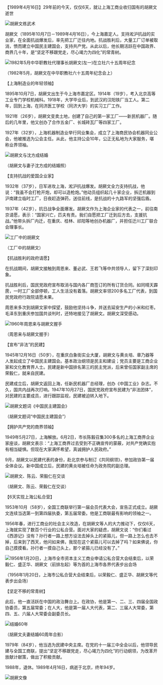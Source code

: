 【1989年4月16日】29年前的今天，仅仅6天，就让上海工商业收归国有的胡厥文逝世

![胡厥文练武术](胡厥文练武术.jpg)

胡厥文（1895年10月7日－1989年4月16日），今上海嘉定人。支持淞沪抗战的实业家，在全面抗战爆发后，率先把工厂迁往内地。抗战胜利后，大量工厂订单被取消，愤而建立中国民主建国会，支持共产党。从此以后，他长期活跃在中国政界、商界几十年，是“坚定不移跟党走，尽心竭力为四化”的常青树。

![1982年5月中华职教社代理事长胡厥文(左一)在立社六十五周年纪念](1982年5月中华职教社代理事长胡厥文(左一)在立社六十五周年纪念.jpeg)

（1982年5月，胡厥文在中华职教社六十五周年纪念会上）

【上海制造业的年轻领袖】

1895年10月7日，胡厥文出生于今上海市嘉定区。1914年（19岁），考入北京高等工业专门学校机械科。1918年，大学毕业后，到武汉的汉阳铁厂当工人。第二年，回到上海，在同济医工学校（同济大学）的实习工厂工作。

1921年（26岁），胡厥文变卖土地，创建了自己的第一家工厂——新民机器厂。随后的几年里，他又创办了合作五金厂、长城砖瓦厂等四家工厂。

1927年（32岁），上海机器制造业举行同业集会，成立了上海商民协会机器同业公会，他被推选为公会主任。从此，他主持公会10年，公正无私地为大家服务，堪称业界领袖。

![胡厥文与沈方成结婚](胡厥文与沈方成结婚.jpg)

（胡厥文与妻子沈方成的结婚照）

【支持抗战的爱国企业家】

1932年（37岁），日军进攻上海，淞沪抗战爆发。胡厥文全力支持抗战，他说：“我虽不会打枪开炮，却可以造枪炮。”他动员组织起几十家企业，拆迁机器到沪南建立临时工厂，日夜赶造弹药，送往前线，是抗战的十九路军的坚强后盾。

1937年（42岁），抗日战争全面爆发。胡厥文作为上海企业家的代表之一，前往南京请愿，表示：“国家兴亡，匹夫有责。我们自愿把工厂迁到后方去，支援抗战。”他带头拆厂内迁，在重庆、桂林、祁阳等地创办机器厂，并担任迁川工厂联合会理事长。

![工厂中的胡厥文](工厂中的胡厥文.jpeg)

（工厂中的胡厥文）

【抗战胜利的政府请愿】

在抗战期间，胡厥文接触到周恩来、董必武、王若飞等中共领导人，留下了深刻印象。

抗战胜利后，国民党政府宣布取消与国内各厂商签订的所有订货合同。如同晴天霹雳，一时工厂全部停顿，工人生活没有着落。胡厥文率领200多名工厂代表，到国民党政府行政院请愿未果。

周恩来多次到胡厥文家中探望，鼓励他坚持斗争，并送去延安生产的小米和红枣。毛泽东到重庆参加国共谈判时，还特地接见了胡厥文。胡厥文深受感动。

![1960年周恩来与胡厥文握手](1960年周恩来与胡厥文握手.jpeg)

（周恩来与胡厥文握手）

【宣布“非法”的民建】

1945年12月16日（50岁），在重庆白象街实业大厦，胡厥文与黄炎培、章乃器等人发起成立了中国民主建国会。基本政治纲领是民主和建设；党员主要是工商企业家和文化教育界人士。民建是新中国排名第三的民主党派，后来曾任国家副主席的荣毅仁，就来自民建。

民建成立后，胡厥文返回上海，任新民机器厂总经理，创办《中国工业》杂志。不久，国共内战再次打响。1947年10月27日，国民党政府宣布民建为“非法团体”，对民建的主要成员，进行跟踪监视，民建被迫转入地下。

![胡厥文题词《中国民主建国会》](胡厥文题词《中国民主建国会》.jpg)

（胡厥文题词“中国民主建国会”）

【拥护共产党的商界领袖】

1949年5月27日，上海解放。6月2日，市长陈毅召集300多名的上海工商界企业家座谈，胡厥文表示：“上海工商界过去受到不正确宣传的蒙蔽，对共产党确实抱有相当疑惧。但现在大家满怀希望，真诚拥护人民政府。”

9月，胡厥文以民建代表的身份，赴北京参与制订《共同纲领》，参加政协第一届全体会议。新中国成立后，民建的黄炎培被任命为政务院的副总理。

![胡厥文、陈云、荣毅仁在交谈](胡厥文、陈云、荣毅仁在交谈.jpg)

（胡厥文、陈云、荣毅仁在交谈）

【6天实现上海公私合营】

1953年10月（58岁），全国工商联举行第一届会员代表大会，宣告正式成立。胡厥文连续当选第一到第四届执委，第五届常委。他是工商联最有影响的领袖之一。

1956年春，进行工商业的社会主义改造，在胡厥文等人的大力推动下，仅仅6天，上海就实现了数百个行业的公私合营。面对大家的疑虑，胡厥文说：“你们看过《西游记》没有？孙行者一路上想方设法去掉头上的紧箍儿，但一路上怎么也去不掉，后来到了西天，他问如来佛，我现在这个紧箍儿可以去掉了吗？如来佛说，你自己摸摸看。孙行者一摸自己头上，那个紧箍儿已经没有了。”

![1956年1月20日，上海市全市资本主义工商业申请公私合营大会结束后，以荣毅仁、盛正华、胡厥文（前排左起）等为首的上海市各界代表步出会场](1956年1月20日，上海市全市资本主义工商业申请公私合营大会结束后，以荣毅仁、盛正华、胡厥文（前排左起）等为首的上海市各界代表步出会场.jpg)

（1956年1月20日，上海市公私合营大会结束后，以荣毅仁、盛正华、胡厥文等代表步出会场）

【坚定不移的常青树】

此后，他一直活跃在中国的政治舞台上。在政协，他是第一、二、三、四届全国政协委员，第五届常委；在人大，他是第一届人大代表，第二、三届人大常委，第四、五、六届人大常委会副委员长。

![结婚60年](结婚60年.jpg)

（胡厥文夫妻结婚60周年合影）

1979年（84岁），他当选为民建中央主席。在党的十一届三中全会以后，他领导民建与全国工商联，提出“坚定不移跟党走，尽心竭力为四化”的行动纲领，为改革开放献计献策，做出了积极贡献。

1988年，退休。1989年4月16日，病逝于北京，终年94岁。

![胡厥文像](胡厥文像.jpeg)




